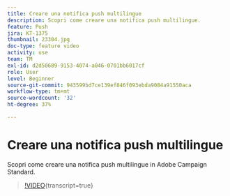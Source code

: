```yaml
---
title: Creare una notifica push multilingue
description: Scopri come creare una notifica push multilingue.
feature: Push
jira: KT-1375
thumbnail: 23304.jpg
doc-type: feature video
activity: use
team: TM
exl-id: d2d50689-9153-4074-a046-0701bb6017cf
role: User
level: Beginner
source-git-commit: 943599bd7ce139ef846f093ebda9084a91550aca
workflow-type: tm+mt
source-wordcount: '32'
ht-degree: 37%

---
```


# Creare una notifica push multilingue

Scopri come creare una notifica push multilingue in Adobe Campaign Standard.

>[!VIDEO](https://video.tv.adobe.com/v/41712?learn=on&captions=ita){transcript=true}
